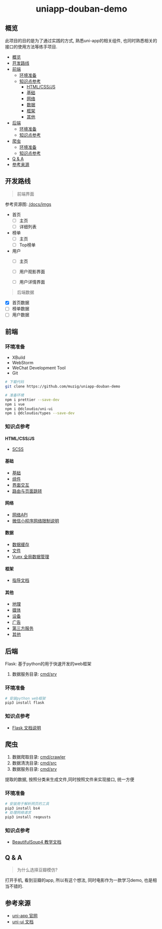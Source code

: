 <div style='text-align: center'>
    <h1>uniapp-douban-demo</h1>
</div>

## 概览

此项目的目的是为了通过实践的方式, 熟悉uni-app的相关组件, 也同时熟悉相关的接口的使用方法等练手项目.

- [概览](#概览)
- [开发路线](#开发路线)
- [前端](#前端)
  - [环境准备](#环境准备)
  - [知识点参考](#知识点参考)
    - [HTML/CSS/JS](#htmlcssjs)
    - [基础](#基础)
    - [网络](#网络)
    - [数据](#数据)
    - [框架](#框架)
    - [其他](#其他)
- [后端](#后端)
  - [环境准备](#环境准备-1)
  - [知识点参考](#知识点参考-1)
- [爬虫](#爬虫)
  - [环境准备](#环境准备-2)
  - [知识点参考](#知识点参考-2)
- [Q & A](#q--a)
- [参考来源](#参考来源)

## 开发路线

> 前端界面

参考资源图: [/docs/imgs](docs/imgs)

- 首页
  - [ ] 主页
  - [ ] 详细列表
- 榜单
  - [ ] 主页
  - [ ] Top榜单
- 用户
  - [ ] 主页
  - [ ] 用户观影界面
  - [ ] 用户详情界面
    

> 后端数据

- [x] 首页数据
- [ ] 榜单数据
- [ ] 用户数据

## 前端

### 环境准备

- XBuild
- WebStorm
- WeChat Development Tool
- Git

```bash
# 下载代码
git clone https://github.com/muzig/uniapp-douban-demo

# 准备环境
npm i prettier --save-dev
npm i vue
npm i @dcloudio/uni-ui
npm i @dcloudio/types --save-dev
```

### 知识点参考

#### HTML/CSS/JS

- [SCSS](https://www.sass.hk/guide/)

#### 基础

- [基础](https://uniapp.dcloud.io/api/log)
- [组件](https://uniapp.dcloud.io/component/README)
- [界面交互](https://uniapp.dcloud.io/api/ui/prompt)
- [路由与页面跳转](https://uniapp.dcloud.io/api/router?id=navigateto)

#### 网络

- [网络API](https://uniapp.dcloud.io/api/request/request)
- [微信小程序网络限制说明](https://developers.weixin.qq.com/miniprogram/dev/framework/ability/network.html)

#### 数据

- [数据缓存](https://uniapp.dcloud.io/api/storage/storage?id=setstorage)
- [文件](https://uniapp.dcloud.io/api/file/file?id=savefile)
- [Vuex 全局数据管理](https://uniapp.dcloud.io/vue-vuex)

#### 框架

- [指导文档](https://uniapp.dcloud.io/collocation/pages)

#### 其他

- [地理](https://uniapp.dcloud.io/api/location/location)
- [媒体](https://uniapp.dcloud.io/api/media/image)
- [设备](https://uniapp.dcloud.io/api/system/info)
- [广告](https://uniapp.dcloud.io/api/a-d/rewarded-video)
- [第三方服务](https://uniapp.dcloud.io/api/plugins/provider)
- [其他](https://uniapp.dcloud.io/api/other/authorize)

## 后端

Flask: 基于python的用于快速开发的web框架

1. 数据服务目录: [cmd/srv](cmd/srv)

### 环境准备

```bash
# 安装python web框架
pip3 install flask
```

### 知识点参考

- [Flask 文档说明](https://flask.palletsprojects.com/en/1.0.x/quickstart/#a-minimal-application)

## 爬虫


1. 数据爬取目录: [cmd/crawler](cmd/crawler)
2. 数据清洗目录: [cmd/src](cmd/src)
3. 数据服务目录: [cmd/srv](cmd/srv)

提取的数据, 按照分类来生成文件,同时按照文件来实现接口, 统一方便

### 环境准备

```bash
# 安装用于解析网页的工具
pip3 install bs4
# 处理网络请求
pip3 install reqeusts
```

### 知识点参考

- [BeautifulSoup4 教学文档](https://beautifulsoup.readthedocs.io/zh_CN/v4.4.0/)

## Q & A

> 为什么选择豆瓣模仿?

打开手机, 看到豆瓣的app, 所以有这个想法, 同时电影作为一款学习demo, 也是相当不错的.

## 参考来源

- [uni-app 官网](https://uniapp.dcloud.io/resource)
- [uni-ui 文档](https://ext.dcloud.net.cn/plugin?name=uni-list)